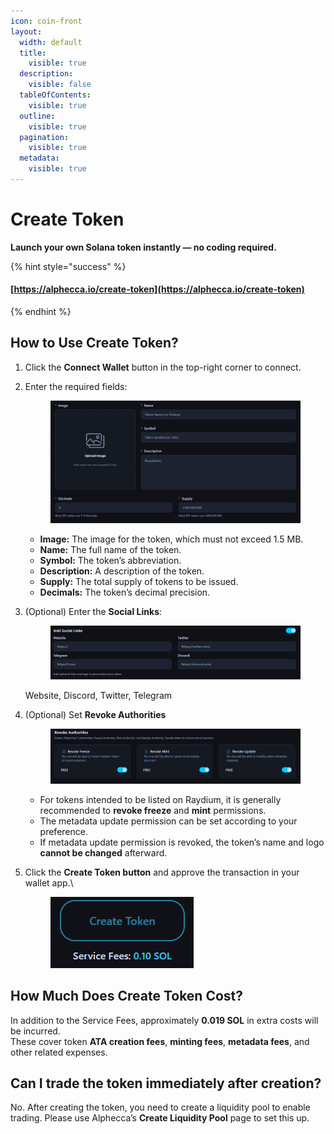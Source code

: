 ```yaml
---
icon: coin-front
layout:
  width: default
  title:
    visible: true
  description:
    visible: false
  tableOfContents:
    visible: true
  outline:
    visible: true
  pagination:
    visible: true
  metadata:
    visible: true
---
```


# Create Token

**Launch your own Solana token instantly — no coding required.**

{% hint style="success" %}
#### [https://alphecca.io/create-token](https://alphecca.io/create-token)
{% endhint %}

## How to Use Create Token?&#x20;

1. Click the **Connect Wallet** button in the top-right corner to connect.
2.  Enter the required fields:

    <figure><img src=".gitbook/assets/image.png" alt=""><figcaption></figcaption></figure>

    * **Image:** The image for the token, which must not exceed 1.5 MB.
    * **Name:** The full name of the token.
    * **Symbol:** The token’s abbreviation.
    * **Description:** A description of the token.
    * **Supply:** The total supply of tokens to be issued.
    * **Decimals:** The token’s decimal precision.
3.  (Optional) Enter the **Social Links**:

    <div data-full-width="true"><figure><img src=".gitbook/assets/image (12).png" alt=""><figcaption></figcaption></figure></div>

    Website, Discord, Twitter, Telegram
4.  (Optional) Set **Revoke Authorities**

    <div align="center" data-full-width="true"><figure><img src=".gitbook/assets/image (13).png" alt=""><figcaption></figcaption></figure></div>

    * &#x20;For tokens intended to be listed on Raydium, it is generally recommended to **revoke freeze** and **mint** permissions.
    * &#x20;The metadata update permission can be set according to your preference.
    * If metadata update permission is revoked, the token’s name and logo **cannot be changed** afterward.
5.  Click the **Create Token button** and approve the transaction in your wallet app.\


    <div align="left"><figure><img src=".gitbook/assets/image (14).png" alt=""><figcaption></figcaption></figure></div>



## How Much Does Create Token Cost?

In addition to the Service Fees, approximately **0.019 SOL** in extra costs will be incurred.\
These cover token **ATA creation fees**, **minting fees**, **metadata fees**, and other related expenses.

## Can I trade the token immediately after creation?

No. After creating the token, you need to create a liquidity pool to enable trading. Please use Alphecca’s **Create Liquidity Pool** page to set this up.
